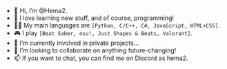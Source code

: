 - 👋 Hi, I’m @Hema2.
- 👀 I love learning new stuff, and of course, programming!
- 🧑‍💻 My main languages are `[Python, C/C++, C#, JavaScript, HTML+CSS]`.
- 🎮 I play `[Beat Saber, osu!, Just Shapes & Beats, Valorant]`.
- 🌱 I’m currently involved in private projects...
- 💞️ I’m looking to collaborate on anything future-changing!
- 📫 If you want to chat, you can find me on Discord as hema2.

<!---
Hema2-official/Hema2-official is a ✨ special ✨ repository because its `README.md` (this file) appears on your GitHub profile.
You can click the Preview link to take a look at your changes.
--->
